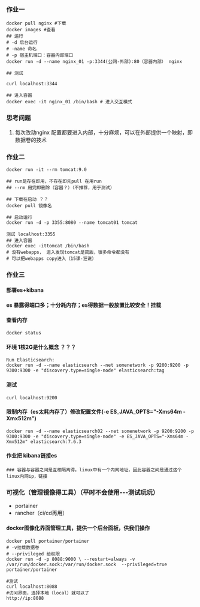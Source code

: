 ### 作业一
```
docker pull nginx #下载
docker images #查看
## 运行
# -d 后台运行
# -name 命名
# -p 宿主机端口：容器内部端口
docker run -d --name nginx_01 -p:3344(公网-外部):80（容器内部） nginx  

## 测试

curl localhost:3344

## 进入容器
docker exec -it nginx_01 /bin/bash # 进入交互模式
```
### 思考问题
1. 每次改动nginx 配置都要进入内部，十分麻烦，可以在外部提供一个映射，即数据卷的技术

### 作业二
```
docker run -it --rm tomcat:9.0

## run是存在即用，不存在即先pull 在用run
## --rm 用完即删除（容器？）（不推荐，用于测试）

## 下载在启动 ？？
docker pull 镜像名

## 启动运行
docker run -d -p 3355:8080 --name tomcat01 tomcat

测试 localhost:3355
## 进入容器
docker exec -ittomcat /bin/bash
# 没有webapps， 进入发现tomcat是简版，很多命令都没有
# 可以把webapps copy进入（15课-狂说）
```

### 作业三
#### 部署es+kibana


#### es 暴露得端口多；十分耗内存；es得数据一般放置比较安全！挂载
#### 查看内存 
```
docker status
```

#### 环境 1核2G是什么概念 ？？？

```
Run Elasticsearch:
docker run -d --name elasticsearch --net somenetwork -p 9200:9200 -p 9300:9300 -e "discovery.type=single-node" elasticsearch:tag

```
#### 测试
``
curl localhost:9200
``

#### 限制内存（es太耗内存了）修改配置文件(-e ES_JAVA_OPTS="-Xms64m -Xmx512m")
```
docker run -d --name elasticsearch02 --net somenetwork -p 9200:9200 -p 9300:9300 -e "discovery.type=single-node" -e ES_JAVA_OPTS="-Xms64m -Xmx512m" elasticsearch:7.6.3

```
#### 作业把 kibana链接es
```
### 容器与容器之间是互相隔离得。linux中有一个内网地址，因此容器之间是通过这个linux内网ip，链接
```


### 可视化（管理镜像得工具）（平时不会使用---测试玩玩）
- portainer
- rancher（ci/cd再用）

#### docker图像化界面管理工具，提供一个后台面板，供我们操作

```
docker pull portainer/portainer
# -v挂载数据卷
# --privileged 给权限
docker run -d -p 8088:9000 \ --restart=always -v /var/run/docker.sock:/var/run/docker.sock  --privileged=true  portainer/portainer

#测试
curl localhost:8088
#访问界面，选择本地（local）就可以了
http://ip:8088

```